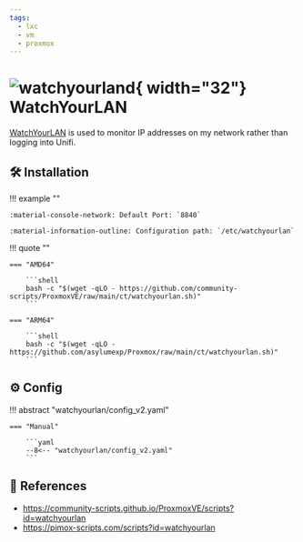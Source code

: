 ```yaml
---
tags:
  - lxc
  - vm
  - proxmox
---
```

# ![watchyourland](https://cdn.jsdelivr.net/gh/selfhst/icons/png/watchyourlan.png){ width="32"} WatchYourLAN

[WatchYourLAN][1] is used to monitor IP addresses on my network rather than logging into Unifi.

## :hammer_and_wrench: Installation

!!! example ""

    :material-console-network: Default Port: `8840`

    :material-information-outline: Configuration path: `/etc/watchyourlan`
    
!!! quote ""

    === "AMD64"

        ```shell
        bash -c "$(wget -qLO - https://github.com/community-scripts/ProxmoxVE/raw/main/ct/watchyourlan.sh)"
        ```

    === "ARM64"

        ```shell
        bash -c "$(wget -qLO - https://github.com/asylumexp/Proxmox/raw/main/ct/watchyourlan.sh)"
        ```

## :gear: Config

!!! abstract "watchyourlan/config_v2.yaml"

    === "Manual"
    
        ```yaml
        --8<-- "watchyourlan/config_v2.yaml"
        ```

## :link: References

- <https://community-scripts.github.io/ProxmoxVE/scripts?id=watchyourlan>
- <https://pimox-scripts.com/scripts?id=watchyourlan>

[1]: <https://github.com/aceberg/WatchYourLAN>
